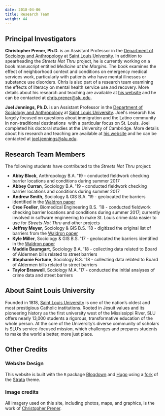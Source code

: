 ```yaml
---
date: 2018-04-06
title: Research Team
weight: 44
---
```


## Principal Investigators
**Christopher Prener, Ph.D.** is an Assistant Professor in the [Department of Sociology and Anthropology](https://www.slu.edu/arts-and-sciences/sociology-anthropology/index.php) at [Saint Louis University](http://wwww.slu.edu). In addition to spearheading the *Streets Not Thru* project, he is currently working on a book manuscript entitled *Medicine at the Margins*. The book examines the effect of neighborhood context and conditions on emergency medical services work, particularly with patients who have mental illnesses or substance use disorders. Chris is also part of a research team examining the effects of literacy on mental health service use and recovery. More details about his research and teaching are available at [his website](https://chris-prener.github.io) and he can be contacted at [chris.prener@slu.edu](mailto:chris.prener@slu.edu).

**Joel Jennings, Ph.D.** is an Assistant Professor in the [Department of Sociology and Anthropology](https://www.slu.edu/arts-and-sciences/sociology-anthropology/index.php) at [Saint Louis University](http://wwww.slu.edu). Joel's research has largely focused on questions about immigration and the Latino community in non-traditional destinations  with a particular focus on St. Louis. Joel completed his doctoral studies at the University of Cambridge. More details about his research and teaching are available at [his website](https://sites.google.com/a/slu.edu/joel-jennings/home) and he can be contacted at [joel.jennings@slu.edu](mailto:joel.jennings@slu.edu).

## Research Team Members
The following students have contributed to the *Streets Not Thru* project:

- **Abby Block**, Anthropology B.A. '19 - conducted fieldwork checking barrier locations and conditions during summer 2017
- **Abbey Curran**, Sociology B.A. '19 - conducted fieldwork checking barrier locations and conditions during summer 2017
- **Andrew Smith**, Sociology & GIS B.A. '19 - geolocated the barriers identified in the [Waldron paper](https://www.scribd.com/document/31154170/Streets-Not-Through-Analysis-of-the-Blockages-and-Barricades-to-the-St-Louis-Street-Network)
- **Cree Foeller**, Biomedical Engineering B.S. '18 - conducted fieldwork checking barrier locations and conditions during summer 2017; currently involved in software engineering to make St. Louis crime data easier to use for *Streets Not Thru* and other projects
- **Jeffrey Meyer**, Sociology & GIS B.S. '18 - digitized the original list of barriers from the [Waldron paper](https://www.scribd.com/document/31154170/Streets-Not-Through-Analysis-of-the-Blockages-and-Barricades-to-the-St-Louis-Street-Network)
- **Kyle Miller**, Sociology & GIS B.S. '17 - geolocated the barriers identified in the [Waldron paper](https://www.scribd.com/document/31154170/Streets-Not-Through-Analysis-of-the-Blockages-and-Barricades-to-the-St-Louis-Street-Network)
- **Maddie Baumgart**, Sociology B.A. '18 - collecting data related to Board of Aldermen bills related to street barriers 
- **Stephanie Fortune**, Sociology B.S. '18 - collecting data related to Board of Aldermen bills related to street barriers
- **Taylor Braswell**, Sociology M.A. '17 - conducted the initial analyses of crime data and street barriers

## About Saint Louis University 
Founded in 1818, [Saint Louis University](http://wwww.slu.edu) is one of the nation’s oldest and most prestigious Catholic institutions. Rooted in Jesuit values and its pioneering history as the first university west of the Mississippi River, SLU offers nearly 13,000 students a rigorous, transformative education of the whole person. At the core of the University’s diverse community of scholars is SLU’s service-focused mission, which challenges and prepares students to make the world a better, more just place.

## Other Credits
### Website Design

This website is built with the `R` package [Blogdown](https://bookdown.org/yihui/blogdown/) and [Hugo](https://gohugo.io) using a [fork](https://github.com/chris-prener/hugo-strata-theme) of the [Strata](https://github.com/digitalcraftsman/hugo-strata-theme) theme. 

### Image credits
All imagery used on this site, including photos, maps, and graphics, is the work of [Christopher Prener](https://chris-prener.github.io).